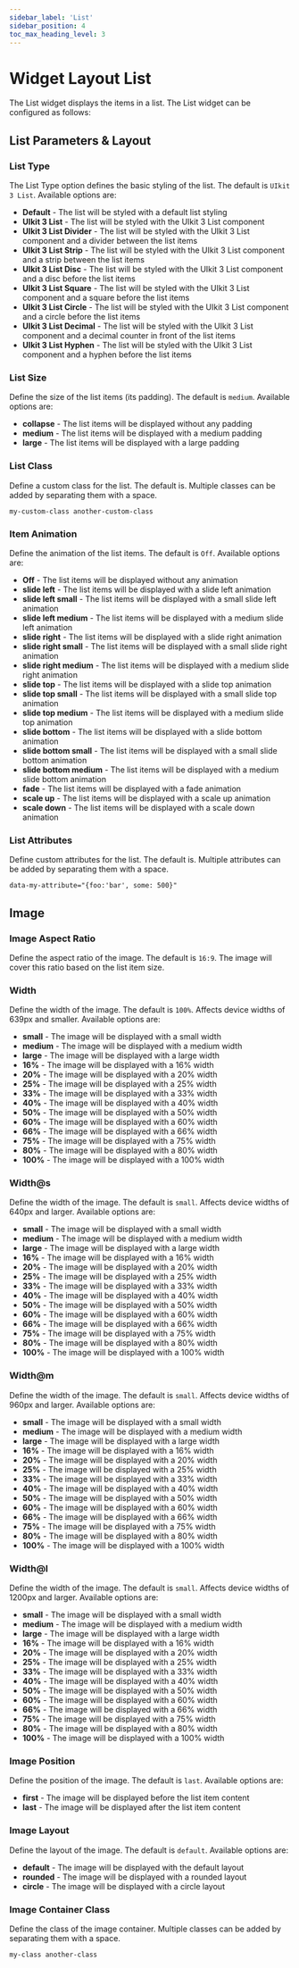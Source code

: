 ```yaml
---
sidebar_label: 'List'
sidebar_position: 4
toc_max_heading_level: 3
---
```


# Widget Layout List

The List widget displays the items in a list. The List widget can be configured as follows:

## List Parameters & Layout

### List Type

The List Type option defines the basic styling of the list. The default is ``UIkit 3 List``. Available options are:

- **Default** - The list will be styled with a default list styling
- **UIkit 3 List** - The list will be styled with the UIkit 3 List component
- **UIkit 3 List Divider** - The list will be styled with the UIkit 3 List component and a divider between the list
  items
- **UIkit 3 List Strip** - The list will be styled with the UIkit 3 List component and a strip between the list items
- **UIkit 3 List Disc** - The list will be styled with the UIkit 3 List component and a disc before the list items
- **UIkit 3 List Square** - The list will be styled with the UIkit 3 List component and a square before the list items
- **UIkit 3 List Circle** - The list will be styled with the UIkit 3 List component and a circle before the list items
- **UIkit 3 List Decimal** - The list will be styled with the UIkit 3 List component and a decimal counter in front of
  the list items
- **UIkit 3 List Hyphen** - The list will be styled with the UIkit 3 List component and a hyphen before the list items

### List Size

Define the size of the list items (its padding). The default is ``medium``. Available options are:

- **collapse** - The list items will be displayed without any padding
- **medium** - The list items will be displayed with a medium padding
- **large** - The list items will be displayed with a large padding

### List Class

Define a custom class for the list. The default is. Multiple classes can be added by separating them with a space.

```
my-custom-class another-custom-class
```

### Item Animation

Define the animation of the list items. The default is ``Off``. Available options are:

- **Off** - The list items will be displayed without any animation
- **slide left** - The list items will be displayed with a slide left animation
- **slide left small** - The list items will be displayed with a small slide left animation
- **slide left medium** - The list items will be displayed with a medium slide left animation
- **slide right** - The list items will be displayed with a slide right animation
- **slide right small** - The list items will be displayed with a small slide right animation
- **slide right medium** - The list items will be displayed with a medium slide right animation
- **slide top** - The list items will be displayed with a slide top animation
- **slide top small** - The list items will be displayed with a small slide top animation
- **slide top medium** - The list items will be displayed with a medium slide top animation
- **slide bottom** - The list items will be displayed with a slide bottom animation
- **slide bottom small** - The list items will be displayed with a small slide bottom animation
- **slide bottom medium** - The list items will be displayed with a medium slide bottom animation
- **fade** - The list items will be displayed with a fade animation
- **scale up** - The list items will be displayed with a scale up animation
- **scale down** - The list items will be displayed with a scale down animation

### List Attributes

Define custom attributes for the list. The default is. Multiple attributes can be added by separating them with a space.

```
data-my-attribute="{foo:'bar', some: 500}"
```

## Image

### Image Aspect Ratio

Define the aspect ratio of the image. The default is ``16:9``. The image will cover this ratio based on the list item
size.

### Width

Define the width of the image. The default is ``100%``.  Affects device widths of 639px and smaller. Available options are:
- **small** - The image will be displayed with a small width
- **medium** - The image will be displayed with a medium width
- **large** - The image will be displayed with a large width
- **16%** - The image will be displayed with a 16% width
- **20%** - The image will be displayed with a 20% width
- **25%** - The image will be displayed with a 25% width
- **33%** - The image will be displayed with a 33% width
- **40%** - The image will be displayed with a 40% width
- **50%** - The image will be displayed with a 50% width
- **60%** - The image will be displayed with a 60% width
- **66%** - The image will be displayed with a 66% width
- **75%** - The image will be displayed with a 75% width
- **80%** - The image will be displayed with a 80% width
- **100%** - The image will be displayed with a 100% width

### Width@s

Define the width of the image. The default is ``small``. Affects device widths of 640px and larger. Available options are:
- **small** - The image will be displayed with a small width
- **medium** - The image will be displayed with a medium width
- **large** - The image will be displayed with a large width
- **16%** - The image will be displayed with a 16% width
- **20%** - The image will be displayed with a 20% width
- **25%** - The image will be displayed with a 25% width
- **33%** - The image will be displayed with a 33% width
- **40%** - The image will be displayed with a 40% width
- **50%** - The image will be displayed with a 50% width
- **60%** - The image will be displayed with a 60% width
- **66%** - The image will be displayed with a 66% width
- **75%** - The image will be displayed with a 75% width
- **80%** - The image will be displayed with a 80% width
- **100%** - The image will be displayed with a 100% width

### Width@m

Define the width of the image. The default is ``small``. Affects device widths of 960px and larger. Available options are:

- **small** - The image will be displayed with a small width
- **medium** - The image will be displayed with a medium width
- **large** - The image will be displayed with a large width
- **16%** - The image will be displayed with a 16% width
- **20%** - The image will be displayed with a 20% width
- **25%** - The image will be displayed with a 25% width
- **33%** - The image will be displayed with a 33% width
- **40%** - The image will be displayed with a 40% width
- **50%** - The image will be displayed with a 50% width
- **60%** - The image will be displayed with a 60% width
- **66%** - The image will be displayed with a 66% width
- **75%** - The image will be displayed with a 75% width
- **80%** - The image will be displayed with a 80% width
- **100%** - The image will be displayed with a 100% width

### Width@l

Define the width of the image. The default is ``small``. Affects device widths of 1200px and larger. Available options are:

- **small** - The image will be displayed with a small width
- **medium** - The image will be displayed with a medium width
- **large** - The image will be displayed with a large width
- **16%** - The image will be displayed with a 16% width
- **20%** - The image will be displayed with a 20% width
- **25%** - The image will be displayed with a 25% width
- **33%** - The image will be displayed with a 33% width
- **40%** - The image will be displayed with a 40% width
- **50%** - The image will be displayed with a 50% width
- **60%** - The image will be displayed with a 60% width
- **66%** - The image will be displayed with a 66% width
- **75%** - The image will be displayed with a 75% width
- **80%** - The image will be displayed with a 80% width
- **100%** - The image will be displayed with a 100% width

### Image Position

Define the position of the image. The default is ``last``. Available options are:
- **first** - The image will be displayed before the list item content
- **last** - The image will be displayed after the list item content

### Image Layout

Define the layout of the image. The default is ``default``. Available options are:
- **default** - The image will be displayed with the default layout
- **rounded** - The image will be displayed with a rounded layout
- **circle** - The image will be displayed with a circle layout

### Image Container Class

Define the class of the image container. Multiple classes can be added by separating them with a space.
```
my-class another-class
```





